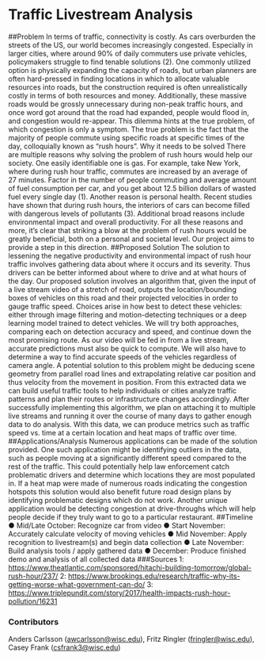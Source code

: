 # Traffic Livestream Analysis
##Problem
In terms of traffic, connectivity is costly. As cars overburden the streets of the US, our world
becomes increasingly congested. Especially in larger cities, where around 90% of daily
commuters use private vehicles, policymakers struggle to find tenable solutions (2). One
commonly utilized option is physically expanding the capacity of roads, but urban planners are
often hard-pressed in finding locations in which to allocate valuable resources into roads, but
the construction required is often unrealistically costly in terms of both resources and money.
Additionally, these massive roads would be grossly unnecessary during non-peak traffic hours,
and once word got around that the road had expanded, people would flood in, and congestion
would re-appear. This dilemma hints at the true problem, of which congestion is only a
symptom. The true problem is the fact that the majority of people commute using specific roads
at specific times of the day, colloquially known as “rush hours”.
Why it needs to be solved
There are multiple reasons why solving the problem of rush hours would help our society. One
easily identifiable one is gas. For example, take New York, where during rush hour traffic,
commutes are increased by an average of 27 minutes. Factor in the number of people
commuting and average amount of fuel consumption per car, and you get about 12.5 billion
dollars of wasted fuel every single day (1). Another reason is personal health. Recent studies
have shown that during rush hours, the interiors of cars can become filled with dangerous levels
of pollutants (3). Additional broad reasons include environmental impact and overall productivity.
For all these reasons and more, it’s clear that striking a blow at the problem of rush hours would
be greatly beneficial, both on a personal and societal level. Our project aims to provide a step in
this direction.
##Proposed Solution
The solution to lessening the negative productivity and environmental impact of rush hour traffic
involves gathering data about where it occurs and its severity. Thus drivers can be better
informed about where to drive and at what hours of the day. Our proposed solution involves an
algorithm that, given the input of a live stream video of a stretch of road, outputs the
location/bounding boxes of vehicles on this road and their projected velocities in order to gauge
traffic speed. Choices arise in how best to detect these vehicles: either through image filtering
and motion-detecting techniques or a deep learning model trained to detect vehicles. We will try
both approaches, comparing each on detection accuracy and speed, and continue down the
most promising route. As our video will be fed in from a live stream, accurate predictions must
also be quick to compute. We will also have to determine a way to find accurate speeds of the
vehicles regardless of camera angle. A potential solution to this problem might be deducing
scene geometry from parallel road lines and extrapolating relative car position and thus velocity
from the movement in position. From this extracted data we can build useful traffic tools to help
individuals or cities analyze traffic patterns and plan their routes or infrastructure changes
accordingly. After successfully implementing this algorithm, we plan on attaching it to multiple
live streams and running it over the course of many days to gather enough data to do analysis.
With this data, we can produce metrics such as traffic speed vs. time at a certain location and
heat maps of traffic over time.
##Applications/Analysis
Numerous applications can be made of the solution provided. One such application might be
identifying outliers in the data, such as people moving at a significantly different speed
compared to the rest of the traffic. This could potentially help law enforcement catch problematic
drivers and determine which locations they are most populated in. If a heat map were made of
numerous roads indicating the congestion hotspots this solution would also benefit future road
design plans by identifying problematic designs which do not work. Another unique application
would be detecting congestion at drive-throughs which will help people decide if they truly want
to go to a particular restaurant.
##Timeline
● Mid/Late October: Recognize car from video
● Start November: Accurately calculate velocity of moving vehicles
● Mid November: Apply recognition to livestream(s) and begin data collection
● Late November: Build analysis tools / apply gathered data
● December: Produce finished demo and analysis of all collected data
###Sources
1: https://www.theatlantic.com/sponsored/hitachi-building-tomorrow/global-rush-hour/237/
2: https://www.brookings.edu/research/traffic-why-its-getting-worse-what-government-can-do/
3: https://www.triplepundit.com/story/2017/health-impacts-rush-hour-pollution/16231


































































































### Contributors
Anders Carlsson (awcarlsson@wisc.edu), Fritz Ringler (fringler@wisc.edu), Casey Frank (csfrank3@wisc.edu)
